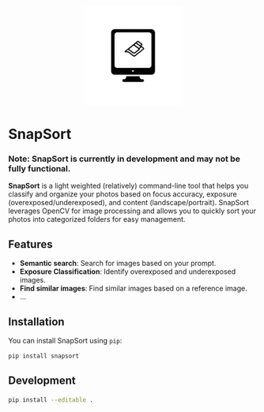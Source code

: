 
<p align="center">
<img src="assets/snapsort-logo-main.jpg" alt="Logo" width="200"> 
</p>

# SnapSort  

### Note: SnapSort is currently in development and may not be fully functional.

**SnapSort** is a light weighted (relatively) command-line tool that helps you classify and organize your photos based on focus accuracy, exposure (overexposed/underexposed), and content (landscape/portrait). SnapSort leverages OpenCV for image processing and allows you to quickly sort your photos into categorized folders for easy management.

## Features
- **Semantic search**: Search for images based on your prompt.
- **Exposure Classification**: Identify overexposed and underexposed images.
- **Find similar images**: Find similar images based on a reference image.
- ...

## Installation

You can install SnapSort using `pip`:

```bash
pip install snapsort
```

## Development
```bash
pip install --editable .
```
